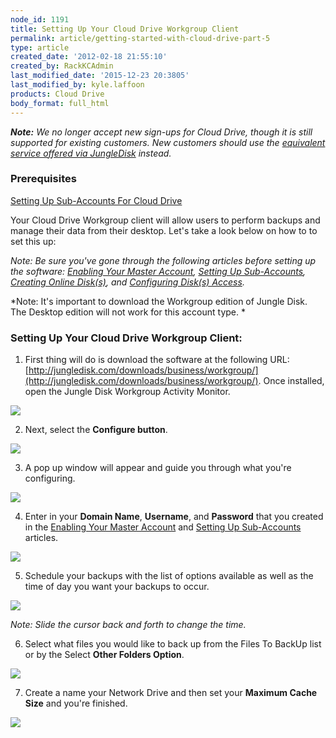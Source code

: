 ```yaml
---
node_id: 1191
title: Setting Up Your Cloud Drive Workgroup Client
permalink: article/getting-started-with-cloud-drive-part-5
type: article
created_date: '2012-02-18 21:55:10'
created_by: RackKCAdmin
last_modified_date: '2015-12-23 20:3805'
last_modified_by: kyle.laffoon
products: Cloud Drive
body_format: full_html
---
```


***Note:** We no longer accept new sign-ups for Cloud Drive, though it
is still supported for existing customers. New customers should use the
[equivalent service offered via JungleDisk](https://jungledisk.com/)
instead.*

### Prerequisites

[Setting Up Sub-Accounts For Cloud
Drive](https://admin.rackspace.com/knowledge_center/article/setting-up-sub-accounts-for-cloud-drive)

Your Cloud Drive Workgroup client will allow users to perform backups
and manage their data from their desktop. Let's take a look below on how
to to set this up:

*Note: Be sure you've gone through the following articles before setting
up the software: [Enabling Your Master
Account](http://www.rackspace.com/knowledge_center/article/setting-up-cloud-drive-enabling-your-master-account),
[Setting Up
Sub-Accounts](http://www.rackspace.com/knowledge_center/article/setting-up-sub-accounts-for-cloud-drive),
[Creating Online
Disk(s)](http://www.rackspace.com/knowledge_center/article/creating-online-disks-for-cloud-drive),
and [Configuring Disk(s)
Access](http://www.rackspace.com/knowledge_center/article/configuring-disks-access-for-cloud-drive).*

*Note: It's important to download the Workgroup edition of Jungle Disk.
The Desktop edition will not work for this account type. *

### Setting Up Your Cloud Drive Workgroup Client:

1. First thing will do is download the software at the following
URL: [http://jungledisk.com/downloads/business/workgroup/](http://jungledisk.com/downloads/business/workgroup/).
Once installed, open the Jungle Disk Workgroup Activity Monitor.

![](http://c715137.r37.cf2.rackcdn.com/eaGettingStartedCLoudDrive16.png)

2. Next, select the **Configure button**.

![](http://c715137.r37.cf2.rackcdn.com/eaGettingStartedCloudDrive17.png)

3. A pop up window will appear and guide you through what you're
configuring.

![](http://c715137.r37.cf2.rackcdn.com/eaGettingStartedCloudDrive18.png)

4. Enter in your **Domain Name**, **Username**, and **Password** that
you created in the [Enabling Your Master
Account](http://www.rackspace.com/knowledge_center/article/setting-up-cloud-drive-enabling-your-master-account) and  [Setting
Up
Sub-Accounts](http://www.rackspace.com/knowledge_center/article/setting-up-sub-accounts-for-cloud-drive) articles.

![](http://c715137.r37.cf2.rackcdn.com/eaGettingStartedCloudDrive19.png)

5. Schedule your backups with the list of options available as well as
the time of day you want your backups to occur.

![](http://c715137.r37.cf2.rackcdn.com/eaGettingStartedCloudDrive20.png)

*Note:* *Slide the cursor back and forth to change the time.* 

6. Select what files you would like to back up from the Files To BackUp
list or by the Select **Other Folders Option**.

![](http://c715137.r37.cf2.rackcdn.com/eaGettingStartedCloudDrive21.png)

7. Create a name your Network Drive and then set your **Maximum Cache
Size** and you're finished.

![](http://c715137.r37.cf2.rackcdn.com/eaGettingStartedCloudDrive22.png)

